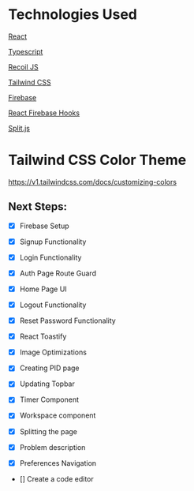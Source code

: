 # Technologies Used

[React](https://react.dev/)

[Typescript](https://www.typescriptlang.org/docs/handbook/react.html)

[Recoil JS](https://recoiljs.org/)

[Tailwind CSS](https://tailwindcss.com/)

[Firebase](https://firebase.google.com/)

[React Firebase Hooks](https://github.com/CSFrequency/react-firebase-hooks/tree/master/auth)

[Split.js](https://split.js.org/)

# Tailwind CSS Color Theme
https://v1.tailwindcss.com/docs/customizing-colors


## Next Steps:

- [x] Firebase Setup
- [x] Signup Functionality
- [x] Login Functionality
- [X] Auth Page Route Guard
- [X] Home Page UI

- [x] Logout Functionality
- [x] Reset Password Functionality
- [x] React Toastify
- [x] Image Optimizations
- [x] Creating PID page
- [x] Updating Topbar


- [x] Timer Component
- [x] Workspace component
- [x] Splitting the page
- [x] Problem description
- [x] Preferences Navigation

- [] Create a code editor
